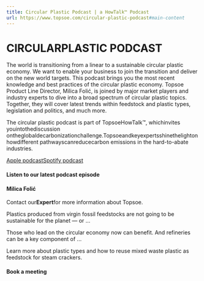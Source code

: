 ```yaml
---
title: Circular Plastic Podcast | a HowTalk™ Podcast 
url: https://www.topsoe.com/circular-plastic-podcast#main-content
---
```


# CIRCULARPLASTIC PODCAST

The world is transitioning from a linear to a sustainable circular plastic economy. We want to enable your business to join the transition and deliver on the new world targets. This podcast brings you the most recent knowledge and best practices of the circular plastic economy. Topsoe Product Line Director, Milica Folić, is joined by major market players and industry experts to dive into a broad spectrum of circular plastic topics. Together, they will cover latest trends within feedstock and plastic types, legislation and politics, and much more.

The circular plastic podcast is part of TopsoeHowTalk™, whichinvites youintothediscussion ontheglobaldecarbonizationchallenge.Topsoeandkeyexpertsshinethelightonhowdifferent pathwayscanreducecarbon emissions in the hard-to-abate industries.

[Apple podcast](https://podcasts.apple.com/us/podcast/circular-plastic-podcast/id1695697639)[Spotify podcast](https://open.spotify.com/show/2mhV88tCOHttjN7HIqO2tT)

#### Listen to our latest podcast episode

#### Milica Folić

Contact our**Expert**for more information about Topsoe.

Plastics produced from virgin fossil feedstocks are not going to be sustainable for the planet — or ...

Those who lead on the circular economy now can benefit. And refineries can be a key component of ...

Learn more about plastic types and how to reuse mixed waste plastic as feedstock for steam crackers.

#### Book a meeting